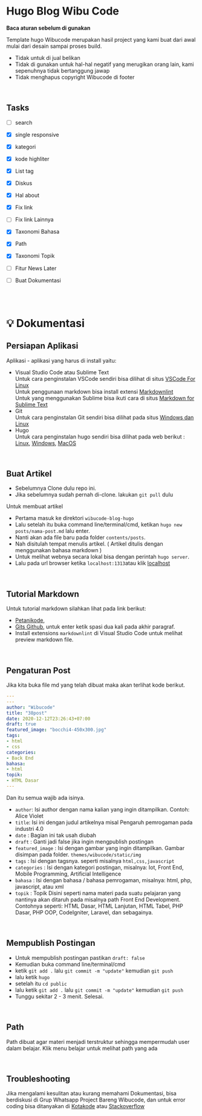 
# Hugo Blog Wibu Code


**Baca aturan sebelum di gunakan**

Template hugo Wibucode merupakan hasil project yang kami buat dari awal mulai dari desain sampai proses build.

- Tidak untuk di jual belikan
- Tidak di gunakan untuk hal-hal negatif yang merugikan orang lain, kami sepenuhnya tidak bertanggung jawap
- Tidak menghapus copyright Wibucode di footer


<br>

## Tasks

- [ ] search
- [x] single responsive
- [x] kategori
- [x] kode highliter
- [x] List tag
- [x] Diskus
- [x] Hal about
- [x] Fix link
- [ ] Fix link Lainnya
- [x] Taxonomi Bahasa
- [x] Path
- [x] Taxonomi Topik
- [ ] Fitur News Later
- [ ] Buat Dokumentasi 


<br><br>
# 💡 Dokumentasi

## Persiapan Aplikasi
Aplikasi - aplikasi yang harus di install yaitu:
- Visual Studio Code atau Sublime Text <br/>
  Untuk cara penginstalan VSCode sendiri bisa dilihat di situs [VSCode For Linux](https://www.petanikode.com/text-editor-vscode/) <br/>
  Untuk penggunaan markdown bisa install extensi [Markdownlint](https://marketplace.visualstudio.com/items?itemName=DavidAnson.vscode-markdownlint) <br/>
  Untuk yang menggunakan Sublime bisa ikuti cara di situs [Markdown for Sublime Text](https://adityadaniel.com/menulis-markdown-dengan-sublime-text/)
- Git <br/>
  Untuk cara penginstalan Git sendiri bisa dilihat pada situs [Windows dan Linux](https://www.petanikode.com/git-install/)
- Hugo  
Untuk cara penginstalan hugo sendiri bisa dilihat pada web berikut : 
[Linux](https://www.petanikode.com/membuat-blog-dengan-hugo/), [Windows](https://brionz.blogspot.com/2017/08/cara-mudah-install-hugo-pada-windows-7-8-10.html), [MacOS](https://discourse.gohugo.io/t/howto-install-hugo-on-mac/768)



&nbsp;
## Buat Artikel
* Sebelumnya Clone dulu repo ini.  
* Jika sebelumnya sudah pernah di-clone. lakukan `git pull` dulu  

Untuk membuat artikel 
* Pertama masuk ke direktori `wibucode-blog-hugo`
* Lalu setelah itu buka command line/terminal/cmd, ketikan `hugo new posts/nama-post.md` lalu enter.  
* Nanti akan ada file baru pada folder `contents/posts`. 
* Nah disitulah tempat menulis artikel. ( Artikel ditulis dengan menggunakan bahasa markdown ) 
* Untuk melihat webnya secara lokal bisa dengan perintah `hugo server`. 
* Lalu pada url browser ketika `localhost:1313`atau klik [localhost](https://localhost:1313)


&nbsp;
## Tutorial Markdown
Untuk tutorial markdown silahkan lihat pada link berikut: 
* [Petanikode](https://www.petanikode.com/markdown-pemula/), 
* [Gits Github](https://guides.github.com/features/mastering-markdown/), untuk enter ketik spasi dua kali pada akhir paragraf.
* Install extensions `markdownlint` di Visual Studio Code untuk melihat preview markdown file.


&nbsp;
## Pengaturan Post
Jika kita buka file md yang telah dibuat maka akan terlihat kode berikut.
```yaml
---
---
author: "Wibucode"
title: "38post"
date: 2020-12-12T23:26:43+07:00
draft: true
featured_image: "bocchi4-450x300.jpg"
tags: 
- html
- css
categories:
- Back End
bahasa:
- html
topik:
- HTML Dasar
---
```
Dan itu semua wajib ada isinya.
- `author`: Isi author dengan nama kalian yang ingin ditampilkan. Contoh: Alice Violet
- `title`: Isi ini dengan judul artikelnya misal Pengaruh pemrogaman pada industri 4.0
- `date` : Bagian ini tak usah diubah
- `draft` : Ganti jadi false jika ingin mengpublish postingan
- `featured_image` : Isi dengan gambar yang ingin ditampilkan. Gambar disimpan pada folder. `themes/wibucode/static/img` 
- `tags` : Isi dengan tagsnya. seperti misalnya `html,css,javascript`
- `categories` : Isi dengan kategori postingan, misalnya: Iot, Front End, Mobile Programming, Artificial Intelligence
- `bahasa` : Isi dengan bahasa / bahasa pemrogaman, misalnya: html, php, javascript, atau xml
- `topik` : Topik Disini seperti nama materi pada suatu pelajaran yang nantinya akan ditaruh pada misalnya path Front End Development. Contohnya seperti: HTML Dasar, HTML Lanjutan, HTML Tabel, PHP Dasar, PHP OOP, CodeIgniter, Laravel, dan sebagainya.

&nbsp;
## Mempublish Postingan
* Untuk mempublish postingan pastikan `draft: false`
* Kemudian buka command line/terminal/cmd
* ketik `git add .` lalu `git commit -m "update"` kemudian `git push`
* lalu ketik `hugo`
* setelah itu `cd public`
* lalu ketik `git add .` lalu `git commit -m "update"` kemudian `git push`
* Tunggu sekitar 2 - 3 menit. Selesai.

&nbsp;
## Path
Path dibuat agar materi menjadi terstruktur sehingga mempermudah user dalam belajar. Klik menu belajar untuk melihat path yang ada

&nbsp;
## Troubleshooting
Jika mengalami kesulitan atau kurang memahami Dokumentasi, bisa berdiskusi di Grup Whatsapp Project Bareng Wibucode, dan untuk error coding bisa ditanyakan di [Kotakode](kotakode.com) atau [Stackoverflow](stackoverflow.com)


